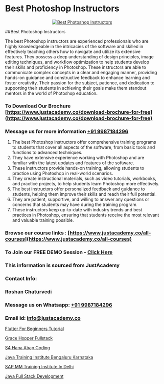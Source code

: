 # Best Photoshop Instructors

<p align="center">
  <a href="https://justacademy.co/course-detail/photoshop-training">
    <img src="https://justacademy.co/storage2/course_image/1676637576_course_image.webp" alt="Best Photoshop Instructors">
  </a>
</p>
##Best Photoshop Instructors

The best Photoshop instructors are experienced professionals who are highly knowledgeable in the intricacies of the software and skilled in effectively teaching others how to navigate and utilize its extensive features. They possess a deep understanding of design principles, image editing techniques, and workflow optimization to help students develop their skills and proficiency in Photoshop. These instructors are able to communicate complex concepts in a clear and engaging manner, providing hands-on guidance and constructive feedback to enhance learning and foster creativity. Their passion for the subject, patience, and dedication to supporting their students in achieving their goals make them standout mentors in the world of Photoshop education.
### To Download Our Brochure [https://www.justacademy.co/download-brochure-for-free](https://www.justacademy.co/download-brochure-for-free)
### Message us for more information [+91 9987184296](https://api.whatsapp.com/send?phone=919987184296)
1) The best Photoshop instructors offer comprehensive training programs to students that cover all aspects of the software, from basic tools and functions to advanced techniques.
2) They have extensive experience working with Photoshop and are familiar with the latest updates and features of the software.
3) These instructors provide hands-on training, allowing students to practice using Photoshop in real-world scenarios.
4) They create instructional materials, such as video tutorials, workbooks, and practice projects, to help students learn Photoshop more effectively.
5) The best instructors offer personalized feedback and guidance to students, helping them improve their skills and reach their full potential.
6) They are patient, supportive, and willing to answer any questions or concerns that students may have during the training program.
7) These instructors keep up-to-date with industry trends and best practices in Photoshop, ensuring that students receive the most relevant and valuable training possible.

### Browse our course links : [https://www.justacademy.co/all-courses](https://www.justacademy.co/all-courses) 
### To Join our FREE DEMO Session - [Click Here](https://www.justacademy.co/register-for-course-demo)


### This information is sourced from JustAcademy
### Contact Info:
### Roshan Chaturvedi
### Message us on Whatsapp: [+91 9987184296](https://api.whatsapp.com/send?phone=919987184296)
### Email id: [info@justacademy.co](mailto:info@justacademy.co)
                
[Flutter For Beginners Tutorial](0)

[Grace Hopper Fullstack](https://www.linkedin.com/pulse/grace-hopper-fullstack-justacademy-ujikc/)

[S4 Hana Abap Coding](https://medium.com/@roneet705/s4-hana-abap-coding-a310bcdfa2c4)

[Java Training Institute Bengaluru Karnataka](https://medium.com/@roneet705/java-training-institute-bengaluru-karnataka-d1adef633d92)

[SAP MM Training Institute In Delhi](https://justacademyin.github.io/Articles/SAP-MM-Training-Institute-In-Delhi)

[Java Full Stack Development](https://justacademyin.github.io/justacademy/java-full-stack-development)

